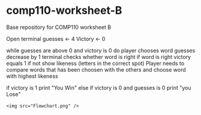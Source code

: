 # comp110-worksheet-B
Base repository for COMP110 worksheet B

Open terminal
guesses <- 4
Victory <- 0


while guesses are above 0 and victory is 0 do
	player chooses word
	guesses decrease by 1
	terminal checks whether word is right
	if word is right
		victory equals 1
	if not 
        show likeness (letters in the correct spot)
	Player needs to compare words that has been choosen with the others and choose word with highest likeness 

if victory is 1
	print "You Win"
else if victory is 0 and guesses is 0
	print "you Lose"
	
	
	<img src="Flowchart.png" />
